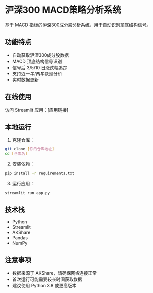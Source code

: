 # 沪深300 MACD策略分析系统

基于 MACD 指标的沪深300成分股分析系统，用于自动识别顶底结构信号。

## 功能特点

- 自动获取沪深300成分股数据
- MACD 顶底结构信号识别
- 信号后 3/5/10 日涨跌幅追踪
- 支持近一年/两年数据分析
- 实时数据更新

## 在线使用

访问 Streamlit 应用：[应用链接]

## 本地运行

1. 克隆仓库：
```bash
git clone [你的仓库地址]
cd [仓库名]
```

2. 安装依赖：
```bash
pip install -r requirements.txt
```

3. 运行应用：
```bash
streamlit run app.py
```

## 技术栈

- Python
- Streamlit
- AKShare
- Pandas
- NumPy

## 注意事项

- 数据来源于 AKShare，请确保网络连接正常
- 首次运行可能需要较长时间获取数据
- 建议使用 Python 3.8 或更高版本
